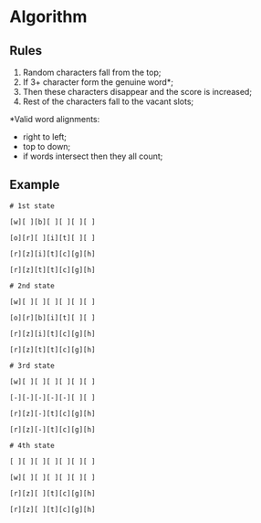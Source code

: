 # Algorithm
## Rules
1. Random characters fall from the top;
2. If 3+ character form the genuine word*;
3. Then these characters disappear and the score is increased;
4. Rest of the characters fall to the vacant slots;

*Valid word alignments:
- right to left;
- top to down;
- if words intersect then they all count;

## Example

```
# 1st state

[w][ ][b][ ][ ][ ][ ]

[o][r][ ][i][t][ ][ ]

[r][z][i][t][c][g][h]

[r][z][t][t][c][g][h]
```

```
# 2nd state

[w][ ][ ][ ][ ][ ][ ]

[o][r][b][i][t][ ][ ]

[r][z][i][t][c][g][h]

[r][z][t][t][c][g][h]
```

```
# 3rd state

[w][ ][ ][ ][ ][ ][ ]

[-][-][-][-][-][ ][ ]

[r][z][-][t][c][g][h]

[r][z][-][t][c][g][h]
```

```
# 4th state

[ ][ ][ ][ ][ ][ ][ ]

[w][ ][ ][ ][ ][ ][ ]

[r][z][ ][t][c][g][h]

[r][z][ ][t][c][g][h]
```
